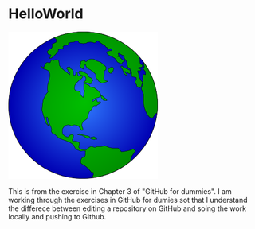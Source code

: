 # HelloWorld

![headshot](earth-clip-art-1194984395619889880earth_globe_dan_gerhrads_01.svg.med.png)

This is from the exercise in Chapter 3 of "GitHub for dummies".
I am working through the exercises in GitHub for dumies sot that I understand the differece between editing a repository on GitHub and soing the work locally and pushing to Github.
